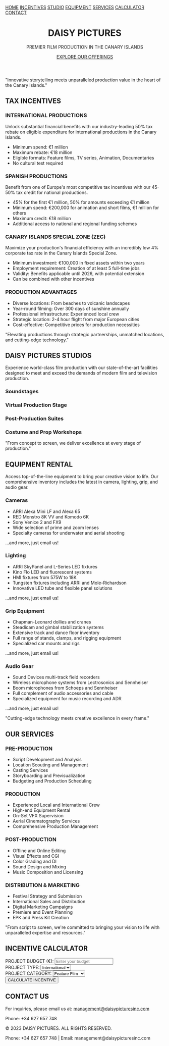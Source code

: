<html><head><base href="https://daisy-pictures.com/%20perfect%20now%20keep%20the%20same%20style%20but%20make%20it%20flow%20smoother%20for%20desktop%20and%20mobile">
<meta charset="UTF-8">
<meta name="viewport" content="width=device-width, initial-scale=1.0">
<title>Daisy Pictures - Premier Film Production Services in the Canary Islands | Tax Incentives, Studios, and Equipment Rental</title>
<meta name="description" content="Daisy Pictures offers top-tier film production services in the Canary Islands. Benefit from generous tax incentives, state-of-the-art studios, and comprehensive equipment rental. Your one-stop solution for feature films, TV series, documentaries, and more.">
<meta name="keywords" content="Canary Islands film production, tax incentives, film studios, equipment rental, post-production services, location scouting, crew hiring">
<style>
  @import url('https://fonts.googleapis.com/css2?family=Montserrat:wght@300;700&display=swap');

  :root {
    --primary-color: #f1c40f;
    --secondary-color: #f39c12;
    --text-color: #fff;
    --bg-color: #000;
    --card-bg-color: #111;
    --header-height: 70px;
  }

  * {
    box-sizing: border-box;
    margin: 0;
    padding: 0;
  }

  body, html {
    font-family: 'Montserrat', sans-serif;
    background-color: var(--bg-color);
    color: var(--text-color);
    line-height: 1.6;
    overflow-x: hidden;
    scroll-behavior: smooth;
  }

  .container {
    width: 100%;
    max-width: 1200px;
    margin: 0 auto;
    padding: 0 20px;
  }

  .header {
    height: 100vh;
    display: flex;
    align-items: center;
    justify-content: center;
    background: url('https://images.unsplash.com/photo-1506929562872-bb421503ef21?ixlib=rb-4.0.3&ixid=M3wxMjA3fDB8MHxwaG90by1wYWdlfHx8fGVufDB8fHx8fA%3D%3D&auto=format&fit=crop&w=1968&q=80') no-repeat center center;
    background-size: cover;
    position: relative;
    padding-top: var(--header-height);
  }

  .header::after {
    content: '';
    position: absolute;
    top: 0;
    left: 0;
    right: 0;
    bottom: 0;
    background: rgba(0,0,0,0.6);
  }

  .header-content {
    text-align: center;
    z-index: 1;
    padding: 20px;
  }

  h1 {
    font-size: clamp(2.5rem, 5vw, 5rem);
    font-weight: 700;
    letter-spacing: 10px;
    margin-bottom: 20px;
    text-transform: uppercase;
  }

  .tagline {
    font-size: clamp(1rem, 2vw, 1.5rem);
    font-weight: 300;
    letter-spacing: 5px;
    margin-bottom: 40px;
  }

  .cta-button {
    display: inline-block;
    background: var(--primary-color);
    color: var(--bg-color);
    padding: 15px 30px;
    text-decoration: none;
    font-weight: 700;
    font-size: 1.2em;
    letter-spacing: 3px;
    transition: all 0.3s ease;
    border: 2px solid var(--primary-color);
  }

  .cta-button:hover {
    background: transparent;
    color: var(--primary-color);
  }

  .nav {
    position: fixed;
    top: 0;
    left: 0;
    right: 0;
    background: rgba(0,0,0,0.8);
    z-index: 1000;
    height: var(--header-height);
    display: flex;
    justify-content: center;
    align-items: center;
    transition: all 0.3s ease;
  }

  .nav.scrolled {
    background: rgba(0,0,0,0.95);
  }

  .nav a {
    color: var(--text-color);
    text-decoration: none;
    margin: 0 20px;
    font-weight: 700;
    letter-spacing: 2px;
    transition: all 0.3s ease;
  }

  .nav a:hover {
    color: var(--primary-color);
  }

  .section {
    padding: 80px 0;
  }

  .section-title {
    font-size: clamp(2rem, 4vw, 3rem);
    text-align: center;
    margin-bottom: 40px;
    text-transform: uppercase;
    letter-spacing: 5px;
  }

  .grid {
    display: grid;
    grid-template-columns: repeat(auto-fit, minmax(250px, 1fr));
    gap: 30px;
  }

  .card {
    background: var(--card-bg-color);
    padding: 30px;
    border-radius: 10px;
    transition: all 0.3s ease;
  }

  .card:hover {
    transform: translateY(-10px);
    box-shadow: 0 10px 20px rgba(255,255,255,0.1);
  }

  .card h3 {
    font-size: 1.5em;
    margin-bottom: 15px;
  }

  .quote {
    text-align: center;
    padding: 100px 20px;
    font-size: clamp(1.5rem, 3vw, 2rem);
    font-weight: 300;
    font-style: italic;
    background: #222;
  }

  .calculator-section {
    background: var(--card-bg-color);
    padding: 50px 0;
  }

  .calculator {
    background: #222;
    padding: 40px;
    border-radius: 10px;
    margin: 50px auto;
    max-width: 600px;
    box-shadow: 0 10px 20px rgba(0,0,0,0.3);
  }

  .calculator label {
    display: block;
    margin-bottom: 10px;
    font-weight: 700;
    letter-spacing: 1px;
  }

  .calculator input[type="number"],
  .calculator select {
    width: 100%;
    padding: 15px;
    margin-bottom: 20px;
    background: #333;
    border: none;
    color: var(--text-color);
    font-size: 1em;
    border-radius: 5px;
  }

  .calculator button {
    width: 100%;
    padding: 15px;
    background: var(--primary-color);
    border: none;
    color: var(--bg-color);
    font-weight: 700;
    cursor: pointer;
    transition: all 0.3s ease;
    font-size: 1.2em;
    letter-spacing: 2px;
    text-transform: uppercase;
    border-radius: 5px;
  }

  .calculator button:hover {
    background: var(--secondary-color);
    transform: translateY(-3px);
    box-shadow: 0 5px 15px rgba(243,156,18,0.3);
  }

  .calculator .result {
    margin-top: 30px;
    font-size: 1.2em;
    background: #333;
    padding: 20px;
    border-radius: 5px;
    line-height: 1.6;
  }

  .calculator .result h3 {
    margin-bottom: 15px;
    font-size: 1.5em;
    color: var(--primary-color);
  }

  .contact-us {
    background: var(--card-bg-color);
    padding: 100px 0;
    text-align: center;
  }

  .contact-info {
    font-size: 1.5em;
    margin-top: 30px;
  }

  .contact-info a {
    color: var(--primary-color);
    text-decoration: none;
    transition: all 0.3s ease;
  }

  .contact-info a:hover {
    color: var(--secondary-color);
  }

  .footer {
    text-align: center;
    padding: 50px 20px;
    background: var(--bg-color);
    font-weight: 300;
  }

  @media (max-width: 768px) {
    .nav {
      flex-direction: column;
      height: auto;
      padding: 20px 0;
    }

    .nav a {
      margin: 10px 0;
    }

    .header {
      padding-top: 120px;
    }

    .section {
      padding: 60px 0;
    }

    .quote {
      padding: 60px 20px;
    }
  }
</style>
</head>
<body>
  <nav id="navbar" class="nav">
    <a href="#home">HOME</a>
    <a href="#incentives">INCENTIVES</a>
    <a href="#studio">STUDIO</a>
    <a href="#equipment">EQUIPMENT</a>
    <a href="#services">SERVICES</a>
    <a href="#calculator">CALCULATOR</a>
    <a href="#contact">CONTACT</a>
  </nav>

  <header id="home" class="header">
    <div class="header-content">
      <h1 data-value="DAISY PICTURES">DAISY PICTURES</h1>
      <p class="tagline">PREMIER FILM PRODUCTION IN THE CANARY ISLANDS</p>
      <a href="#incentives" class="cta-button">EXPLORE OUR OFFERINGS</a>
    </div>
  </header>

  <div class="quote">
    "Innovative storytelling meets unparalleled production value in the heart of the Canary Islands."
  </div>

  <section id="incentives" class="section">
    <div class="container">
      <h2 class="section-title">TAX INCENTIVES</h2>
      <div class="grid">
        <div class="card">
          <h3>INTERNATIONAL PRODUCTIONS</h3>
          <p>Unlock substantial financial benefits with our industry-leading 50% tax rebate on eligible expenditure for international productions in the Canary Islands.</p>
          <ul>
            <li>Minimum spend: €1 million</li>
            <li>Maximum rebate: €18 million</li>
            <li>Eligible formats: Feature films, TV series, Animation, Documentaries</li>
            <li>No cultural test required</li>
          </ul>
        </div>
        <div class="card">
          <h3>SPANISH PRODUCTIONS</h3>
          <p>Benefit from one of Europe's most competitive tax incentives with our 45-50% tax credit for national productions.</p>
          <ul>
            <li>45% for the first €1 million, 50% for amounts exceeding €1 million</li>
            <li>Minimum spend: €200,000 for animation and short films, €1 million for others</li>
            <li>Maximum credit: €18 million</li>
            <li>Additional access to national and regional funding schemes</li>
          </ul>
        </div>
        <div class="card">
          <h3>CANARY ISLANDS SPECIAL ZONE (ZEC)</h3>
          <p>Maximize your production's financial efficiency with an incredibly low 4% corporate tax rate in the Canary Islands Special Zone.</p>
          <ul>
            <li>Minimum investment: €100,000 in fixed assets within two years</li>
            <li>Employment requirement: Creation of at least 5 full-time jobs</li>
            <li>Validity: Benefits applicable until 2026, with potential extension</li>
            <li>Can be combined with other incentives</li>
          </ul>
        </div>
        <div class="card">
          <h3>PRODUCTION ADVANTAGES</h3>
          <ul>
            <li>Diverse locations: From beaches to volcanic landscapes</li>
            <li>Year-round filming: Over 300 days of sunshine annually</li>
            <li>Professional infrastructure: Experienced local crew</li>
            <li>Strategic location: 2-4 hour flight from major European cities</li>
            <li>Cost-effective: Competitive prices for production necessities</li>
          </ul>
        </div>
      </div>
    </div>
  </section>

  <div class="quote">
    "Elevating productions through strategic partnerships, unmatched locations, and cutting-edge technology."
  </div>

  <section id="studio" class="section">
    <div class="container">
      <h2 class="section-title">DAISY PICTURES STUDIOS</h2>
      <p>Experience world-class film production with our state-of-the-art facilities designed to meet and exceed the demands of modern film and television production.</p>
      <div class="grid">
        <div class="card">
          <h3>Soundstages</h3>
        </div>
        <div class="card">
          <h3>Virtual Production Stage</h3>
        </div>
        <div class="card">
          <h3>Post-Production Suites</h3>
        </div>
        <div class="card">
          <h3>Costume and Prop Workshops</h3>
        </div>
      </div>
    </div>
  </section>

  <div class="quote">
    "From concept to screen, we deliver excellence at every stage of production."
  </div>

  <section id="equipment" class="section">
    <div class="container">
      <h2 class="section-title">EQUIPMENT RENTAL</h2>
      <p>Access top-of-the-line equipment to bring your creative vision to life. Our comprehensive inventory includes the latest in camera, lighting, grip, and audio gear.</p>
      <div class="grid">
        <div class="card">
          <h3>Cameras</h3>
          <ul>
            <li>ARRI Alexa Mini LF and Alexa 65</li>
            <li>RED Monstro 8K VV and Komodo 6K</li>
            <li>Sony Venice 2 and FX9</li>
            <li>Wide selection of prime and zoom lenses</li>
            <li>Specialty cameras for underwater and aerial shooting</li>
          </ul>
          <p>...and more, just email us!</p>
        </div>
        <div class="card">
          <h3>Lighting</h3>
          <ul>
            <li>ARRI SkyPanel and L-Series LED fixtures</li>
            <li>Kino Flo LED and fluorescent systems</li>
            <li>HMI fixtures from 575W to 18K</li>
            <li>Tungsten fixtures including ARRI and Mole-Richardson</li>
            <li>Innovative LED tube and flexible panel solutions</li>
          </ul>
          <p>...and more, just email us!</p>
        </div>
        <div class="card">
          <h3>Grip Equipment</h3>
          <ul>
            <li>Chapman-Leonard dollies and cranes</li>
            <li>Steadicam and gimbal stabilization systems</li>
            <li>Extensive track and dance floor inventory</li>
            <li>Full range of stands, clamps, and rigging equipment</li>
            <li>Specialized car mounts and rigs</li>
          </ul>
          <p>...and more, just email us!</p>
        </div>
        <div class="card">
          <h3>Audio Gear</h3>
          <ul>
            <li>Sound Devices multi-track field recorders</li>
            <li>Wireless microphone systems from Lectrosonics and Sennheiser</li>
            <li>Boom microphones from Schoeps and Sennheiser</li>
            <li>Full complement of audio accessories and cable</li>
            <li>Specialized equipment for music recording and ADR</li>
          </ul>
          <p>...and more, just email us!</p>
        </div>
      </div>
    </div>
  </section>

  <div class="quote">
    "Cutting-edge technology meets creative excellence in every frame."
  </div>

  <section id="services" class="section">
    <div class="container">
      <h2 class="section-title">OUR SERVICES</h2>
      <div class="grid">
        <div class="card">
          <h3>PRE-PRODUCTION</h3>
          <ul>
            <li>Script Development and Analysis</li>
            <li>Location Scouting and Management</li>
            <li>Casting Services</li>
            <li>Storyboarding and Previsualization</li>
            <li>Budgeting and Production Scheduling</li>
          </ul>
        </div>
        <div class="card">
          <h3>PRODUCTION</h3>
          <ul>
            <li>Experienced Local and International Crew</li>
            <li>High-end Equipment Rental</li>
            <li>On-Set VFX Supervision</li>
            <li>Aerial Cinematography Services</li>
            <li>Comprehensive Production Management</li>
          </ul>
        </div>
        <div class="card">
          <h3>POST-PRODUCTION</h3>
          <ul>
            <li>Offline and Online Editing</li>
            <li>Visual Effects and CGI</li>
            <li>Color Grading and DI</li>
            <li>Sound Design and Mixing</li>
            <li>Music Composition and Licensing</li>
          </ul>
        </div>
        <div class="card">
          <h3>DISTRIBUTION & MARKETING</h3>
          <ul>
            <li>Festival Strategy and Submission</li>
            <li>International Sales and Distribution</li>
            <li>Digital Marketing Campaigns</li>
            <li>Premiere and Event Planning</li>
            <li>EPK and Press Kit Creation</li>
          </ul>
        </div>
      </div>
    </div>
  </section>

  <div class="quote">
    "From script to screen, we're committed to bringing your vision to life with unparalleled expertise and resources."
  </div>

  <section id="calculator" class="calculator-section">
    <div class="container">
      <h2 class="section-title">INCENTIVE CALCULATOR</h2>
      <div class="calculator">
        <div>
          <label for="budget">PROJECT BUDGET (€):</label>
          <input type="number" id="budget" min="0" step="1000" placeholder="Enter your budget">
        </div>
        <div>
          <label for="projectType">PROJECT TYPE:</label>
          <select id="projectType">
            <option value="international">International</option>
            <option value="national">National</option>
          </select>
        </div>
        <div>
          <label for="projectCategory">PROJECT CATEGORY:</label>
          <select id="projectCategory">
            <option value="feature">Feature Film</option>
            <option value="shortFilm">Short Film</option>
            <option value="tvSeries">TV Series</option>
            <option value="animation">Animation</option>
            <option value="documentary">Documentary</option>
          </select>
        </div>
        <button onclick="calculateIncentive()">CALCULATE INCENTIVE</button>
        <div id="result" class="result"></div>
      </div>
    </div>
  </section>

  <section id="contact" class="contact-us">
    <div class="container">
      <h2 class="section-title">CONTACT US</h2>
      <div class="contact-info">
        <p>For inquiries, please email us at: <a href="mailto:management@daisypicturesinc.com">management@daisypicturesinc.com</a></p>
        <p>Phone: +34 627 657 748</p>
      </div>
    </div>
  </section>

  <footer class="footer">
    <p>© 2023 DAISY PICTURES. ALL RIGHTS RESERVED.</p>
    <p>Phone: +34 627 657 748 | Email: management@daisypicturesinc.com</p>
  </footer>

  <script>
    document.querySelectorAll('a[href^="#"]').forEach(anchor => {
      anchor.addEventListener('click', function (e) {
        e.preventDefault();
        document.querySelector(this.getAttribute('href')).scrollIntoView({
          behavior: 'smooth'
        });
      });
    });

    const letters = "ABCDEFGHIJKLMNOPQRSTUVWXYZ";
    let interval = null;

    document.querySelector("h1").onmouseover = event => {  
      let iteration = 0;
      
      clearInterval(interval);
      
      interval = setInterval(() => {
        event.target.innerText = event.target.innerText
          .split("")
          .map((letter, index) => {
            if(index < iteration) {
              return event.target.dataset.value[index];
            }
          
            return letters[Math.floor(Math.random() * 26)]
          })
          .join("");
        
        if(iteration >= event.target.dataset.value.length){ 
          clearInterval(interval);
        }
        
        iteration += 1 / 3;
      }, 30);
    }

    window.addEventListener('scroll', () => {
      const parallax = document.querySelector('.header');
      let scrollPosition = window.pageYOffset;
      parallax.style.backgroundPositionY = scrollPosition * 0.7 + 'px';

      const nav = document.getElementById('navbar');
      if (window.scrollY > 100) {
        nav.classList.add('scrolled');
      } else {
        nav.classList.remove('scrolled');
      }
    });

    function calculateIncentive() {
      const budget = parseFloat(document.getElementById('budget').value);
      const projectType = document.getElementById('projectType').value;
      const projectCategory = document.getElementById('projectCategory').value;
      let incentive = 0;
      let message = '';
      let details = '';

      if (isNaN(budget) || budget <= 0) {
        message = "Please enter a valid budget amount.";
      } else {
        if (projectType === 'international') {
          if (budget < 1000000) {
            message = "The minimum budget for international projects is €1,000,000.";
          } else {
            incentive = Math.min(budget * 0.5, 18000000);
            message = `Your estimated tax rebate is €${incentive.toLocaleString('en-US', {maximumFractionDigits:0})}`;
            details = `
              <h3>International Project Details:</h3>
              <ul>
                <li>50% tax rebate on eligible expenditure</li>
                <li>Minimum spend: €1,000,000</li>
                <li>Maximum rebate: €18,000,000</li>
                <li>Eligible formats: Feature films, TV series, animation, documentaries</li>
                <li>No cultural test required</li>
                <li>Typical processing time: 6-8 months after production wrap</li>
              </ul>
            `;
          }
        } else { // national
          if (projectCategory === 'shortFilm' && budget < 200000) {
            message = "The minimum budget for national short films is €200,000.";
          } else if (budget < 1000000) {
            const taxCredit = 0.45;
            incentive = Math.min(budget * taxCredit, 18000000);
            message = `Your estimated tax credit is €${incentive.toLocaleString('en-US', {maximumFractionDigits:0})}`;
            details = `
              <h3>National Project Details:</h3>
              <ul>
                <li>45% tax credit for the first €1,000,000</li>
                <li>Minimum spend: €200,000 for animation and short films, €1,000,000 for other formats</li>
                <li>Maximum credit: €18,000,000</li>
                <li>Eligible formats: Feature films, short films, TV series, animation</li>
                <li>Additional benefits may be available through national and regional funding schemes</li>
              </ul>
            `;
          } else {
            const firstMillion = 1000000 *  0.45;
            const remainder = (budget - 1000000) * 0.5;
            incentive = Math.min(firstMillion + remainder, 18000000);
            message = `Your estimated tax credit is €${incentive.toLocaleString('en-US', {maximumFractionDigits:0})}`;
            details = `
              <h3>National Project Details:</h3>
              <ul>
                <li>45% tax credit for the first €1,000,000</li>
                <li>50% tax credit for amounts exceeding €1,000,000</li>
                <li>Minimum spend: €200,000 for animation and short films, €1,000,000 for other formats</li>
                <li>Maximum credit: €18,000,000</li>
                <li>Eligible formats: Feature films, short films, TV series, animation</li>
                <li>Additional benefits may be available through national and regional funding schemes</li>
              </ul>
            `;
          }
        }
      }

      document.getElementById('result').innerHTML = `${message}<br><br>${details}`;
    }

    // Smooth scroll behavior
    const scroll = new SmoothScroll('a[href*="#"]', {
      speed: 800,
      speedAsDuration: true
    });

    // Intersection Observer for fade-in effect
    const faders = document.querySelectorAll('.fade-in');
    const appearOptions = {
      threshold: 0.5,
      rootMargin: "0px 0px -100px 0px"
    };

    const appearOnScroll = new IntersectionObserver(function(entries, appearOnScroll) {
      entries.forEach(entry => {
        if (!entry.isIntersecting) {
          return;
        } else {
          entry.target.classList.add('appear');
          appearOnScroll.unobserve(entry.target);
        }
      });
    }, appearOptions);

    faders.forEach(fader => {
      appearOnScroll.observe(fader);
    });
  </script>
</body>
</html>

